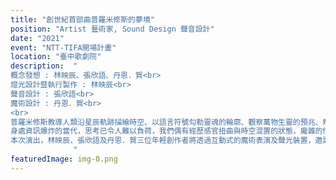 ```yaml
---
title: "創世紀首部曲普羅米修斯的夢境"
position: "Artist 藝術家, Sound Design 聲音設計"
date: "2021"
event: "NTT-TIFA開場計畫"
location: "臺中歌劇院"
description:  "
概念發想 : 林映辰、張欣語、丹恩．賀<br>
燈光設計暨執行製作 : 林映辰<br>
聲音設計 : 張欣語<br>
魔術設計 : 丹恩．賀<br>
<br>
普羅米修斯教導人類沿星辰軌跡描繪時空、以語言符號勾勒靈魂的輪廓、觀察萬物生靈的預兆、解釋夢及異象並預言未來，帶來文明與意識。而後，他偷火引發宙斯大怒，遂讓潘朵拉掀開寶盒，激起人類折磨肉體與心靈的病痛、忌妒、怨恨和復仇，但唯有『希望』被封印於人類心中。<br>
身處資訊爆炸的當代，思考已令人難以負荷，我們偶有經歷感官扭曲與時空混置的狀態，龐雜的情感及思緒讓大腦難以消化。若能研究大腦如何造夢，嘗試拋開「知覺」並放大「視覺」、「聽覺」及「觸覺」等感官，我們是否會對周遭人事物產生不同的認知？<br>
本次演出，林映辰、張欣語及丹恩．賀三位年輕創作者將透過互動式的魔術表演及聲光裝置，邀請觀眾一同進入夢境─觀察時間形變、重塑空間虛實，參與刺激感官的實驗；在自我探索、群體與空間的交互關係中，激發感官新可能。<br>
              "
featuredImage: img-0.png
---
```

